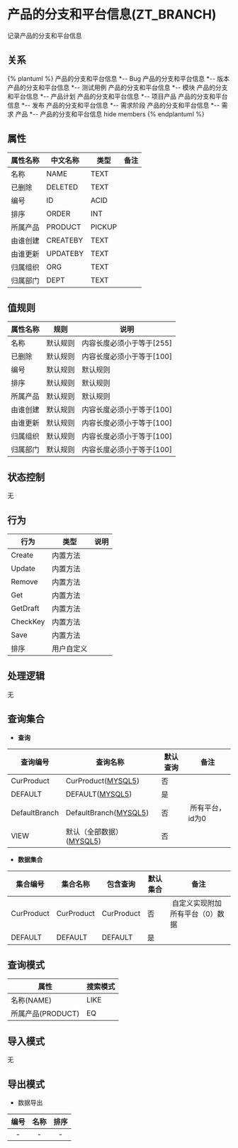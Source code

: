 # 产品的分支和平台信息(ZT_BRANCH)

  记录产品的分支和平台信息

## 关系
{% plantuml %}
产品的分支和平台信息 *-- Bug 
产品的分支和平台信息 *-- 版本 
产品的分支和平台信息 *-- 测试用例 
产品的分支和平台信息 *-- 模块 
产品的分支和平台信息 *-- 产品计划 
产品的分支和平台信息 *-- 项目产品 
产品的分支和平台信息 *-- 发布 
产品的分支和平台信息 *-- 需求阶段 
产品的分支和平台信息 *-- 需求 
产品 *-- 产品的分支和平台信息 
hide members
{% endplantuml %}

## 属性

| 属性名称        |    中文名称    | 类型     |  备注  |
| --------   |------------| -----   |  -------- | 
|名称|NAME|TEXT|&nbsp;|
|已删除|DELETED|TEXT|&nbsp;|
|编号|ID|ACID|&nbsp;|
|排序|ORDER|INT|&nbsp;|
|所属产品|PRODUCT|PICKUP|&nbsp;|
|由谁创建|CREATEBY|TEXT|&nbsp;|
|由谁更新|UPDATEBY|TEXT|&nbsp;|
|归属组织|ORG|TEXT|&nbsp;|
|归属部门|DEPT|TEXT|&nbsp;|

## 值规则
| 属性名称    | 规则    |  说明  |
| --------   |------------| ----- | 
|名称|默认规则|内容长度必须小于等于[255]|
|已删除|默认规则|内容长度必须小于等于[100]|
|编号|默认规则|默认规则|
|排序|默认规则|默认规则|
|所属产品|默认规则|默认规则|
|由谁创建|默认规则|内容长度必须小于等于[100]|
|由谁更新|默认规则|内容长度必须小于等于[100]|
|归属组织|默认规则|内容长度必须小于等于[100]|
|归属部门|默认规则|内容长度必须小于等于[100]|

## 状态控制

无


## 行为
| 行为    | 类型    |  说明  |
| --------   |------------| ----- | 
|Create|内置方法|&nbsp;|
|Update|内置方法|&nbsp;|
|Remove|内置方法|&nbsp;|
|Get|内置方法|&nbsp;|
|GetDraft|内置方法|&nbsp;|
|CheckKey|内置方法|&nbsp;|
|Save|内置方法|&nbsp;|
|排序|用户自定义|&nbsp;|

## 处理逻辑
无

## 查询集合

* **查询**

| 查询编号 | 查询名称       | 默认查询 |   备注|
| --------  | --------   | --------   | ----- |
|CurProduct|CurProduct([MYSQL5](../../appendix/query_MYSQL5.md#Branch_CurProduct))|否|&nbsp;|
|DEFAULT|DEFAULT([MYSQL5](../../appendix/query_MYSQL5.md#Branch_Default))|是|&nbsp;|
|DefaultBranch|DefaultBranch([MYSQL5](../../appendix/query_MYSQL5.md#Branch_DefaultBranch))|否|&nbsp;所有平台，id为0|
|VIEW|默认（全部数据）([MYSQL5](../../appendix/query_MYSQL5.md#Branch_View))|否|&nbsp;|

* **数据集合**

| 集合编号 | 集合名称   |  包含查询  | 默认集合 |   备注|
| --------  | --------   | -------- | --------   | ----- |
|CurProduct|CurProduct|CurProduct|否|&nbsp;自定义实现附加所有平台（0）数据|
|DEFAULT|DEFAULT|DEFAULT|是|&nbsp;|

## 查询模式
| 属性      |    搜索模式     |
| --------   |------------|
|名称(NAME)|LIKE|
|所属产品(PRODUCT)|EQ|

## 导入模式
无


## 导出模式
* 数据导出

|编号|名称|排序|
| :------: | :------: | :------: |
| - | - | - |
